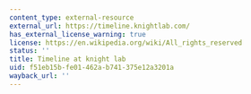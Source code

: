 ```yaml
---
content_type: external-resource
external_url: https://timeline.knightlab.com/
has_external_license_warning: true
license: https://en.wikipedia.org/wiki/All_rights_reserved
status: ''
title: Timeline at knight lab
uid: f51eb15b-fe01-462a-b741-375e12a3201a
wayback_url: ''
---
```

